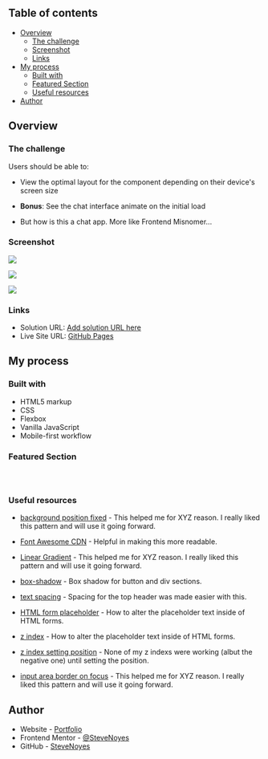 ## Table of contents

- [Overview](#overview)
  - [The challenge](#the-challenge)
  - [Screenshot](#screenshot)
  - [Links](#links)
- [My process](#my-process)
  - [Built with](#built-with)
  - [Featured Section](#featured-section)
  - [Useful resources](#useful-resources)
- [Author](#author)

## Overview

### The challenge

Users should be able to:

- View the optimal layout for the component depending on their device's screen size

- **Bonus**: See the chat interface animate on the initial load

- But how is this a chat app. More like Frontend Misnomer...

### Screenshot

![](./screenshot.jpg)

![](./screenshot.jpg)

![](./screenshot.jpg)

### Links

- Solution URL: [Add solution URL here](https://your-solution-url.com)
- Live Site URL: [GitHub Pages](https://pages.github.com/)

## My process

### Built with

- HTML5 markup
- CSS  
- Flexbox
- Vanilla JavaScript
- Mobile-first workflow

### Featured Section

```html

```

```css

```

```js

```

### Useful resources

- [background position fixed](https://www.w3schools.com/css/css_positioning.asp) - This helped me for XYZ reason. I really liked this pattern and will use it going forward. 

- [Font Awesome CDN](https://cdnjs.com/libraries/font-awesome) - Helpful in making this more readable. 

- [Linear Gradient](https://developer.mozilla.org/en-US/docs/Web/CSS/gradient/linear-gradient) - This helped me for XYZ reason. I really liked this pattern and will use it going forward.

- [box-shadow](https://developer.mozilla.org/en-US/docs/Web/CSS/box-shadow) - Box shadow for button and div sections. 

- [text spacing](https://www.w3schools.com/css/css_text_spacing.asp) - Spacing for the top header was made easier with this.

- [HTML form placeholder](https://www.w3schools.com/howto/howto_css_placeholder.asp) - How to alter the placeholder text inside of HTML forms. 

- [z index](https://developer.mozilla.org/en-US/docs/Web/CSS/z-index) - How to alter the placeholder text inside of HTML forms. 

- [z index setting position](https://developer.mozilla.org/en-US/docs/Web/CSS/CSS_Positioning/Understanding_z_index/Adding_z-index) - None of my z indexs were working (albut the negative one) until setting the position.

- [input area border on focus](https://stackoverflow.com/questions/3397113/how-to-remove-focus-border-outline-around-text-input-boxes-chrome) - This helped me for XYZ reason. I really liked this pattern and will use it going forward.



## Author

- Website - [Portfolio](https://www.stevenmnoyes.com)
- Frontend Mentor - [@SteveNoyes](https://www.frontendmentor.io/profile/SteveNoyes)
- GitHub - [SteveNoyes](https://github.com/SteveNoyes)